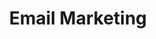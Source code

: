 ---
# This topic lives at
# https://digital.gov/topics/email-marketing

# Topic Title
title: "Email Marketing"

# description — keep it short and clear
# summary: ""

# Weight
weight: 1

# For more information on managing topics,
# see https://github.com/GSA/digitalgov.gov/wiki/topics
---